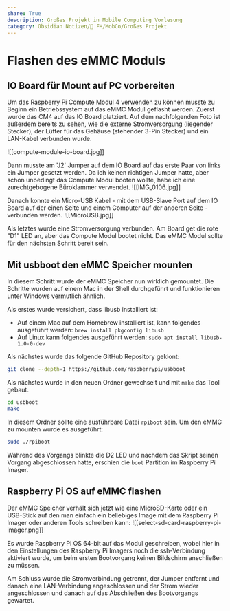 ```yaml
---
share: True
description: Großes Projekt in Mobile Computing Vorlesung
category: Obsidian Notizen/🏫 FH/MobCo/Großes Projekt
---
```

# Flashen des eMMC Moduls
## IO Board für Mount auf PC vorbereiten
Um das Raspberry Pi Compute Modul 4 verwenden zu können musste zu Beginn ein Betriebssystem auf das eMMC Modul geflasht werden. 
Zuerst wurde das CM4 auf das IO Board platziert. Auf dem nachfolgenden Foto ist außerdem bereits zu sehen, wie die externe Stromversorgung (liegender Stecker), der Lüfter für das Gehäuse (stehender 3-Pin Stecker) und ein LAN-Kabel verbunden wurde.

![[compute-module-io-board.jpg]]

Dann musste am 'J2' Jumper auf dem IO Board auf das erste Paar von links ein Jumper gesetzt werden. Da ich keinen richtigen Jumper hatte, aber schon unbedingt das Compute Modul booten wollte, habe ich eine zurechtgebogene Büroklammer verwendet.
![[IMG_0106.jpg]]

Danach konnte ein Micro-USB Kabel - mit dem USB-Slave Port auf dem IO Board auf der einen Seite und einem Computer auf der anderen Seite - verbunden werden.
![[MicroUSB.jpg]]

Als letztes wurde eine Stromversorgung verbunden. Am Board get die rote "D1" LED an, aber das Compute Modul bootet nicht. Das eMMC Modul sollte für den nächsten Schritt bereit sein.

## Mit usbboot den eMMC Speicher mounten
In diesem Schritt wurde der eMMC Speicher nun wirklich gemountet. Die Schritte wurden auf einem Mac in der Shell durchgeführt und funktionieren unter Windows vermutlich ähnlich. 

Als erstes wurde versichert, dass libusb installiert ist:
- Auf einem Mac auf dem Homebrew installiert ist, kann folgendes ausgeführt werden: `brew install pkgconfig libusb`
- Auf Linux kann folgendes ausgeführt werden: `sudo apt install libusb-1.0-0-dev`

Als nächstes wurde das folgende GitHub Repository geklont:
```bash
git clone --depth=1 https://github.com/raspberrypi/usbboot
```


Als nächstes wurde in den neuen Ordner gewechselt und mit `make` das Tool gebaut.
```bash
cd usbboot
make
```


In diesem Ordner sollte eine ausführbare Datei `rpiboot` sein. Um den eMMC zu mounten wurde es ausgeführt:
```bash
sudo ./rpiboot
```


Während des Vorgangs blinkte die D2 LED und nachdem das Skript seinen Vorgang abgeschlossen hatte, erschien die `boot` Partition im Raspberry Pi Imager.

## Raspberry Pi OS auf eMMC flashen
Der eMMC Speicher verhält sich jetzt wie eine MicroSD-Karte oder ein USB-Stick auf den man einfach ein beliebiges Image mit dem Raspberry Pi Imager oder anderen Tools schreiben kann: 
![[select-sd-card-raspberry-pi-imager.png]]

Es wurde Raspberry Pi OS 64-bit auf das Modul geschreiben, wobei hier in den Einstellungen des Raspberry Pi Imagers noch die ssh-Verbindung aktiviert wurde, um beim ersten Bootvorgang keinen Bildschirm anschließen zu müssen.

Am Schluss wurde die Stromverbindung getrennt, der Jumper entfernt und danach eine LAN-Verbindung angeschlossen und der Strom wieder angeschlossen und danach auf das Abschließen des Bootvorgangs gewartet.